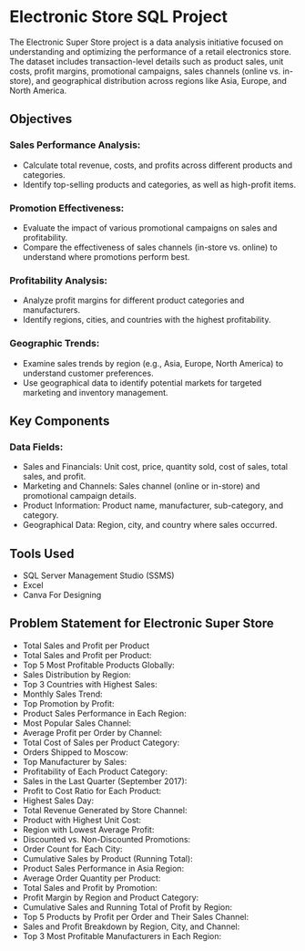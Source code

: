 
# Electronic Store SQL Project

The Electronic Super Store project is a data analysis initiative focused on understanding and optimizing the performance of a retail electronics store. The dataset includes transaction-level details such as product sales, unit costs, profit margins, promotional campaigns, sales channels (online vs. in-store), and geographical distribution across regions like Asia, Europe, and North America.


## Objectives

### Sales Performance Analysis:
- Calculate total revenue, costs, and profits across different products and categories.
- Identify top-selling products and categories, as well as high-profit items.

### Promotion Effectiveness:
- Evaluate the impact of various promotional campaigns on sales and profitability.
- Compare the effectiveness of sales channels (in-store vs. online) to understand where promotions perform best.

### Profitability Analysis:
- Analyze profit margins for different product categories and manufacturers.
- Identify regions, cities, and countries with the highest profitability.

### Geographic Trends:
- Examine sales trends by region (e.g., Asia, Europe, North America) to understand customer preferences.
- Use geographical data to identify potential markets for targeted marketing and inventory management.

## Key Components

### Data Fields:
- Sales and Financials: Unit cost, price, quantity sold, cost of sales, total sales, and profit.
- Marketing and Channels: Sales channel (online or in-store) and promotional campaign details.
- Product Information: Product name, manufacturer, sub-category, and category.
- Geographical Data: Region, city, and country where sales occurred.

## Tools Used

- SQL Server Management Studio (SSMS)
- Excel 
- Canva For Designing


## Problem Statement for Electronic Super Store

- Total Sales and Profit per Product
- Total Sales and Profit per Product:
- Top 5 Most Profitable Products Globally:
- Sales Distribution by Region:
- Top 3 Countries with Highest Sales:
- Monthly Sales Trend:
- Top Promotion by Profit:
- Product Sales Performance in Each Region:
- Most Popular Sales Channel:
- Average Profit per Order by Channel:
- Total Cost of Sales per Product Category:
- Orders Shipped to Moscow:
- Top Manufacturer by Sales:
- Profitability of Each Product Category:
- Sales in the Last Quarter (September 2017):
- Profit to Cost Ratio for Each Product:
- Highest Sales Day:
- Total Revenue Generated by Store Channel:
- Product with Highest Unit Cost:
- Region with Lowest Average Profit:
- Discounted vs. Non-Discounted Promotions:
- Order Count for Each City:
- Cumulative Sales by Product (Running Total):
- Product Sales Performance in Asia Region:
- Average Order Quantity per Product:
- Total Sales and Profit by Promotion:
- Profit Margin by Region and Product Category:
- Cumulative Sales and Running Total of Profit by Region:
- Top 5 Products by Profit per Order and Their Sales Channel:
- Sales and Profit Breakdown by Region, City, and Channel:
- Top 3 Most Profitable Manufacturers in Each Region:




